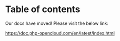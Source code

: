 # Table of contents

Our docs have moved! Please visit the below link:

https://doc.php-opencloud.com/en/latest/index.html
